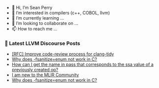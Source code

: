 - 👋 Hi, I’m Sean Perry
- 👀 I’m interested in compilers (c++, COBOL, llvm)
- 🌱 I’m currently learning ...
- 💞️ I’m looking to collaborate on ...
- 📫 How to reach me ...

<!---
s66perry/s66perry is a ✨ special ✨ repository because its `README.md` (this file) appears on your GitHub profile.
You can click the Preview link to take a look at your changes.
--->
### 📕 Latest LLVM Discourse Posts

<!-- DISCOURSE-LLVM:START -->
- [[RFC] Improve code-review process for clang-tidy](https://discourse.llvm.org/t/rfc-improve-code-review-process-for-clang-tidy/66740?page=3#post_42)
- [Why does -fsanitize=enum not work in C?](https://discourse.llvm.org/t/why-does-fsanitize-enum-not-work-in-c/73112#post_4)
- [How can I get the name in pass that corresponds to the ssa value of a previously created op?](https://discourse.llvm.org/t/how-can-i-get-the-name-in-pass-that-corresponds-to-the-ssa-value-of-a-previously-created-op/72896#post_9)
- [I am new to the MLIR Community](https://discourse.llvm.org/t/i-am-new-to-the-mlir-community/73114#post_1)
- [Why does -fsanitize=enum not work in C?](https://discourse.llvm.org/t/why-does-fsanitize-enum-not-work-in-c/73112#post_3)
<!-- DISCOURSE-LLVM:END -->

